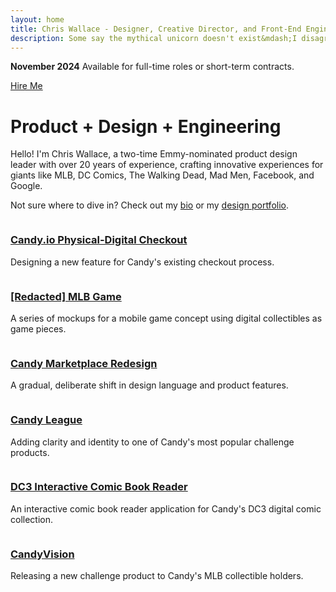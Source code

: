 ```yaml
---
layout: home
title: Chris Wallace - Designer, Creative Director, and Front-End Engineer
description: Some say the mythical unicorn doesn't exist&mdash;I disagree. I'm Chris Wallace, an award-winning designer, creative director, and front-end engineer with over 15 years pioneering the future of digital experience.
---
```


<div class="!mx-0 overflow-hidden max-w-[1600px] mb-6">

  <div class="open-to-work content-container fade-in-element z-50 relative">
    <p><strong>November 2024</strong> Available for full-time roles or short-term contracts.</p>
    <a class="badge" href="/contact">Hire Me</a>
  </div>

  <div class="z-0 relative">
    <div id="visualization-canvas" class="fade-in-element absolute aspect-square top-[-88px] right-[-30px] w-[260px] sm:w-[300px] md:w-[420px] md:top-[-160px] md:right-[-20px] lg:top-[-140px] lg:right-[10px] lg:w-[480px] xl:top-[-240px] xl:w-[680px]" role="presentation" aria-hidden="true"></div>
  </div>

  <div class="z-10 relative content-container">
    <div>
      <h1 class="home-title">
        <span class="fade-in-element">Product +</span>
        <span class="fade-in-element">Design +</span>
        <span class="fade-in-element">Engineering</span>
      </h1>
    </div>
    <p class="mt-12 mb-4 fade-in-element">Hello! I'm Chris Wallace, a two-time Emmy-nominated product design leader with over 20 years of experience, crafting innovative experiences for giants like MLB, DC Comics, The Walking Dead, Mad Men, Facebook, and Google.</p>
    <p class="mb-8 fade-in-element">
      Not sure where to dive in? Check out my <a href="/bio">bio</a> or my <a href="/portfolio">design portfolio</a>.
    </p>
  </div>
</div>
<div class="content-container">
  <div class="portfolio-list max-w-7xl">
    <div class="item fade-in-element">
        <a class="mb-2 inline-block" href="/portfolio/candy-physical-digital-feature/">
            <img src="https://ik.imagekit.io/UltraDAO/chriswallace.net/physical-digital.png?tr=w-800,f-auto" srcset="https://ik.imagekit.io/UltraDAO/chriswallace.net/physical-digital.png?tr=w-400,f-auto 400w, https://ik.imagekit.io/UltraDAO/chriswallace.net/physical-digital.png?tr=w-800,f-auto 800w, https://ik.imagekit.io/UltraDAO/chriswallace.net/physical-digital.png?tr=w-1200,f-auto 1200w, https://ik.imagekit.io/UltraDAO/chriswallace.net/physical-digital.png?tr=w-1600,f-auto 1600w" sizes="(max-width: 400px) 400px, (max-width: 800px) 800px, (max-width: 1200px) 1200px, (max-width: 1600px) 1600px" class="portfolio-image" alt="" loading="lazy">
        </a>
        <h3><a href="/portfolio/candy-physical-digital-feature/">Candy.io Physical-Digital Checkout</a></h3>
        <p>Designing a new feature for Candy's existing checkout process.</p>
    </div>
    <div class="item fade-in-element">
        <a class="mb-2 inline-block" href="/portfolio/redacted-mlb-game/">
            <img src="https://ik.imagekit.io/UltraDAO/chriswallace.net/redacted-mlb-game-thumbnail.png?tr=w-800,f-auto" srcset="https://ik.imagekit.io/UltraDAO/chriswallace.net/redacted-mlb-game-thumbnail.png?tr=w-400,f-auto 400w, https://ik.imagekit.io/UltraDAO/chriswallace.net/redacted-mlb-game-thumbnail.png?tr=w-800,f-auto 800w, https://ik.imagekit.io/UltraDAO/chriswallace.net/redacted-mlb-game-thumbnail.png?tr=w-1200,f-auto 1200w, https://ik.imagekit.io/UltraDAO/chriswallace.net/redacted-mlb-game-thumbnail.png?tr=w-1600,f-auto 1600w" sizes="(max-width: 400px) 400px, (max-width: 800px) 800px, (max-width: 1200px) 1200px, (max-width: 1600px) 1600px" class="portfolio-image" alt="" loading="lazy">
        </a>
        <h3><a href="/portfolio/redacted-mlb-game/">[Redacted] MLB Game</a></h3>
        <p>A series of mockups for a mobile game concept using digital collectibles as game pieces.</p>
    </div>
    <div class="item fade-in-element">
        <a class="mb-2 inline-block" href="/portfolio/candy-marketplace-redesign/">
            <img src="https://ik.imagekit.io/UltraDAO/chriswallace.net/candy-redesign-thumbnail.png?tr=w-800,f-auto" srcset="https://ik.imagekit.io/UltraDAO/chriswallace.net/candy-redesign-thumbnail.png?tr=w-400,f-auto 400w, https://ik.imagekit.io/UltraDAO/chriswallace.net/candy-redesign-thumbnail.png?tr=w-800,f-auto 800w, https://ik.imagekit.io/UltraDAO/chriswallace.net/candy-redesign-thumbnail.png?tr=w-1200,f-auto 1200w, https://ik.imagekit.io/UltraDAO/chriswallace.net/candy-redesign-thumbnail.png?tr=w-1600,f-auto 1600w" sizes="(max-width: 400px) 400px, (max-width: 800px) 800px, (max-width: 1200px) 1200px, (max-width: 1600px) 1600px" class="portfolio-image" alt="" loading="lazy">
        </a>
        <h3><a href="/portfolio/candy-marketplace-redesign/">Candy Marketplace Redesign</a></h3>
        <p>A gradual, deliberate shift in design language and product features.</p>
    </div>
    <div class="item fade-in-element">
        <a class="mb-2 inline-block" href="/portfolio/candy-league/">
            <img src="https://ik.imagekit.io/UltraDAO/chriswallace.net/candy-league-thumbnail.png?tr=w-800,f-auto" srcset="https://ik.imagekit.io/UltraDAO/chriswallace.net/candy-league-thumbnail.png?tr=w-400,f-auto 400w, https://ik.imagekit.io/UltraDAO/chriswallace.net/candy-league-thumbnail.png?tr=w-800,f-auto 800w, https://ik.imagekit.io/UltraDAO/chriswallace.net/candy-league-thumbnail.png?tr=w-1200,f-auto 1200w, https://ik.imagekit.io/UltraDAO/chriswallace.net/candy-league-thumbnail.png?tr=w-1600,f-auto 1600w" sizes="(max-width: 400px) 400px, (max-width: 800px) 800px, (max-width: 1200px) 1200px, (max-width: 1600px) 1600px" class="portfolio-image" alt="" loading="lazy">
        </a>
        <h3><a href="/portfolio/candy-league/">Candy League</a></h3>
        <p>Adding clarity and identity to one of Candy's most popular challenge products.</p>
    </div>
    <div class="item fade-in-element">
        <div class="zoom-container">
            <a href="/portfolio/dc3-interactive-reader/">
                <img src="https://ik.imagekit.io/UltraDAO/chriswallace.net/dc3-reader-1.png?tr=w-800,f-auto" srcset="https://ik.imagekit.io/UltraDAO/chriswallace.net/dc3-reader-1.png?tr=w-400,f-auto 400w, https://ik.imagekit.io/UltraDAO/chriswallace.net/dc3-reader-1.png?tr=w-800,f-auto 800w, https://ik.imagekit.io/UltraDAO/chriswallace.net/dc3-reader-1.png?tr=w-1200,f-auto 1200w, https://ik.imagekit.io/UltraDAO/chriswallace.net/dc3-reader-1.png?tr=w-1600,f-auto 1600w" sizes="(max-width: 400px) 400px, (max-width: 800px) 800px, (max-width: 1200px) 1200px, (max-width: 1600px) 1600px" class="portfolio-image" alt="" loading="lazy">
            </a>
        </div>
        <h3><a href="https://comic.candy.io/1">DC3 Interactive Comic Book Reader</a></h3>
        <p>An interactive comic book reader application for Candy's DC3 digital comic collection.</p>
    </div>
    <div class="item fade-in-element">
      <a class="mb-2 inline-block" href="/portfolio/candyvision/">
          <img src="https://ik.imagekit.io/UltraDAO/chriswallace.net/candyvision-thumbnail.png?tr=w-800,f-auto" srcset="https://ik.imagekit.io/UltraDAO/chriswallace.net/candyvision-thumbnail.png?tr=w-400,f-auto 400w, https://ik.imagekit.io/UltraDAO/chriswallace.net/candyvision-thumbnail.png?tr=w-800,f-auto 800w, https://ik.imagekit.io/UltraDAO/chriswallace.net/candyvision-thumbnail.png?tr=w-1200,f-auto 1200w, https://ik.imagekit.io/UltraDAO/chriswallace.net/candyvision-thumbnail.png?tr=w-1600,f-auto 1600w" sizes="(max-width: 400px) 400px, (max-width: 800px) 800px, (max-width: 1200px) 1200px, (max-width: 1600px) 1600px" class="portfolio-image" alt="" loading="lazy">
      </a>
      <h3><a href="/portfolio/candyvision/">CandyVision</a></h3>
      <p>Releasing a new challenge product to Candy's MLB collectible holders.</p>
  </div>
</div>
